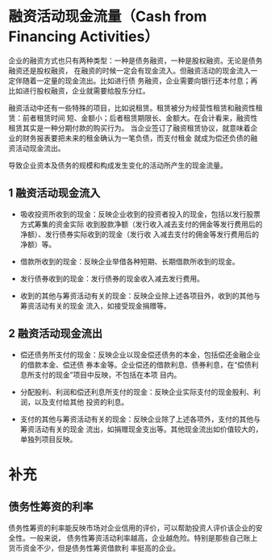 # 融资活动现金流量（Cash from Financing Activities）

企业的融资方式也只有两种类型：一种是债务融资，一种是股权融资。无论是债务融资还是股权融资，
在融资的时候一定会有现金流入。但融资活动的现金流入一定伴随着一定量的现金流出。比如进行债
务融资，企业需要向银行还本付息；再比如进行股权融资，企业就需要给股东分红。

融资活动中还有一些特殊的项目，比如说租赁。租赁被分为经营性租赁和融资性租赁：前者租赁时间
短、金额小；后者租赁期限长、金额大。在会计看来，融资性租赁其实是一种分期付款的购买行为。
当企业签订了融资租赁协议，就意味着企业的财务报表要把未来的租金确认为一笔负债，而支付租金
就成为偿还负债的融资活动现金流出。


导致企业资本及债务的规模和构成发生变化的活动所产生的现金流量。

## 1 融资活动现金流入

- 吸收投资所收到的现金：反映企业收到的投资者投入的现金，包括以发行股票方式筹集的资金实际
收到股款净额（发行收入减去支付的佣金等发行费用后的净额）、发行债券实际收到的现金（发行收
入减去支付的佣金等发行费用后的净额）等。

- 借款所收到的现金：反映企业举借各种短期、长期借款所收到的现金。

- 发行债券收到的现金：发行债券的现金收入减去发行费用。

- 收到的其他与筹资活动有关的现金：反映企业除上述各项目外，收到的其他与筹资活动有关的现金
流入，如接受现金捐赠等。

## 2 融资活动现金流出

- 偿还债务所支付的现金：反映企业以现金偿还债务的本金，包括偿还金融企业的借款本金、偿还债
券本金等。企业偿还的借款利息、债券利息，在“偿债利息所支付的现金”项目中反映，不包括在本项
目内。

- 分配股利、利润和偿还利息所支付的现金：反映企业实际支付的现金股利、利润，以及支付给其他
投资的利息。

- 支付的其他与筹资活动有关的现金：反映企业除了上述各项外，支付的其他与筹资活动有关的现金
流出，如捐赠现金支出等。其他现金流出如价值较大的，单独列项目反映。


# 补充

## 债务性筹资的利率

债务性筹资的利率能反映市场对企业信用的评价，可以帮助投资人评价该企业的安全性。一般来说，
债务性筹资活动利率越高，企业越危险。特别是那些自己账上货币资金不少，但是债务性筹资借款利
率挺高的企业。
